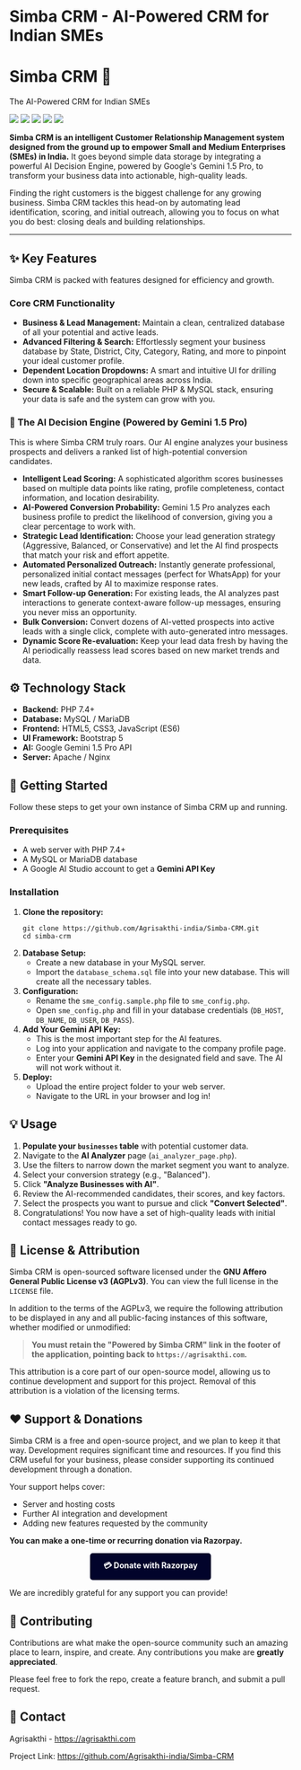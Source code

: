<h1>Simba CRM - AI-Powered CRM for Indian SMEs</h1>
<h1>Simba CRM 🦁</h1>
        <p class="tagline">The AI-Powered CRM for Indian SMEs</p>
    </div>
<img src="https://github.com/Agrisakthi-india/Simba-CRM/blob/main/simba%20crm.png">
<img src="https://github.com/Agrisakthi-india/Simba-CRM/blob/main/simba%20crm2.png">
<img src="https://github.com/Agrisakthi-india/Simba-CRM/blob/main/simba%20crm3.png">
<img src="https://github.com/Agrisakthi-india/Simba-CRM/blob/main/simba%20crm4.png">
<img src="https://github.com/Agrisakthi-india/Simba-CRM/blob/main/simba%20crm5.png">




 <p>
        <strong>Simba CRM is an intelligent Customer Relationship Management system designed from the ground up to empower Small and Medium Enterprises (SMEs) in India.</strong> It goes beyond simple data storage by integrating a powerful AI Decision Engine, powered by Google's Gemini 1.5 Pro, to transform your business data into actionable, high-quality leads.
    </p>
    <p>
        Finding the right customers is the biggest challenge for any growing business. Simba CRM tackles this head-on by automating lead identification, scoring, and initial outreach, allowing you to focus on what you do best: closing deals and building relationships.
    </p>

  <hr>

   <h2>✨ Key Features</h2>
    <p>Simba CRM is packed with features designed for efficiency and growth.</p>

  <h3>Core CRM Functionality</h3>
    <ul>
        <li><strong>Business & Lead Management:</strong> Maintain a clean, centralized database of all your potential and active leads.</li>
        <li><strong>Advanced Filtering & Search:</strong> Effortlessly segment your business database by State, District, City, Category, Rating, and more to pinpoint your ideal customer profile.</li>
        <li><strong>Dependent Location Dropdowns:</strong> A smart and intuitive UI for drilling down into specific geographical areas across India.</li>
        <li><strong>Secure & Scalable:</strong> Built on a reliable PHP & MySQL stack, ensuring your data is safe and the system can grow with you.</li>
    </ul>

  <h3>🧠 The AI Decision Engine (Powered by Gemini 1.5 Pro)</h3>
    <p>This is where Simba CRM truly roars. Our AI engine analyzes your business prospects and delivers a ranked list of high-potential conversion candidates.</p>
    <ul>
        <li><strong>Intelligent Lead Scoring:</strong> A sophisticated algorithm scores businesses based on multiple data points like rating, profile completeness, contact information, and location desirability.</li>
        <li><strong>AI-Powered Conversion Probability:</strong> Gemini 1.5 Pro analyzes each business profile to predict the likelihood of conversion, giving you a clear percentage to work with.</li>
        <li><strong>Strategic Lead Identification:</strong> Choose your lead generation strategy (Aggressive, Balanced, or Conservative) and let the AI find prospects that match your risk and effort appetite.</li>
        <li><strong>Automated Personalized Outreach:</strong> Instantly generate professional, personalized initial contact messages (perfect for WhatsApp) for your new leads, crafted by AI to maximize response rates.</li>
        <li><strong>Smart Follow-up Generation:</strong> For existing leads, the AI analyzes past interactions to generate context-aware follow-up messages, ensuring you never miss an opportunity.</li>
        <li><strong>Bulk Conversion:</strong> Convert dozens of AI-vetted prospects into active leads with a single click, complete with auto-generated intro messages.</li>
        <li><strong>Dynamic Score Re-evaluation:</strong> Keep your lead data fresh by having the AI periodically reassess lead scores based on new market trends and data.</li>
    </ul>

  <h2>⚙️ Technology Stack</h2>
    <ul>
        <li><strong>Backend:</strong> PHP 7.4+</li>
        <li><strong>Database:</strong> MySQL / MariaDB</li>
        <li><strong>Frontend:</strong> HTML5, CSS3, JavaScript (ES6)</li>
        <li><strong>UI Framework:</strong> Bootstrap 5</li>
        <li><strong>AI:</strong> Google Gemini 1.5 Pro API</li>
        <li><strong>Server:</strong> Apache / Nginx</li>
    </ul>

   <h2>🚀 Getting Started</h2>
    <p>Follow these steps to get your own instance of Simba CRM up and running.</p>
    
   <h3>Prerequisites</h3>
    <ul>
        <li>A web server with PHP 7.4+</li>
        <li>A MySQL or MariaDB database</li>
        <li>A Google AI Studio account to get a <strong>Gemini API Key</strong></li>
    </ul>

  <h3>Installation</h3>
    <ol>
        <li>
            <strong>Clone the repository:</strong>
            <pre><code>git clone https://github.com/Agrisakthi-india/Simba-CRM.git
cd simba-crm</code></pre>
        </li>
        <li>
            <strong>Database Setup:</strong>
            <ul>
                <li>Create a new database in your MySQL server.</li>
                <li>Import the <code>database_schema.sql</code> file into your new database. This will create all the necessary tables.</li>
            </ul>
        </li>
        <li>
            <strong>Configuration:</strong>
            <ul>
                <li>Rename the <code>sme_config.sample.php</code> file to <code>sme_config.php</code>.</li>
                <li>Open <code>sme_config.php</code> and fill in your database credentials (<code>DB_HOST</code>, <code>DB_NAME</code>, <code>DB_USER</code>, <code>DB_PASS</code>).</li>
            </ul>
        </li>
        <li>
            <strong>Add Your Gemini API Key:</strong>
            <ul>
                <li>This is the most important step for the AI features.</li>
                <li>Log into your application and navigate to the company profile page.</li>
                <li>Enter your <strong>Gemini API Key</strong> in the designated field and save. The AI will not work without it.</li>
            </ul>
        </li>
        <li>
            <strong>Deploy:</strong>
            <ul>
                <li>Upload the entire project folder to your web server.</li>
                <li>Navigate to the URL in your browser and log in!</li>
            </ul>
        </li>
    </ol>

  <h2>💡 Usage</h2>
    <ol>
        <li><strong>Populate your <code>businesses</code> table</strong> with potential customer data.</li>
        <li>Navigate to the <strong>AI Analyzer</strong> page (<code>ai_analyzer_page.php</code>).</li>
        <li>Use the filters to narrow down the market segment you want to analyze.</li>
        <li>Select your conversion strategy (e.g., "Balanced").</li>
        <li>Click <strong>"Analyze Businesses with AI"</strong>.</li>
        <li>Review the AI-recommended candidates, their scores, and key factors.</li>
        <li>Select the prospects you want to pursue and click <strong>"Convert Selected"</strong>.</li>
        <li>Congratulations! You now have a set of high-quality leads with initial contact messages ready to go.</li>
    </ol>
    
  <h2>📄 License & Attribution</h2>
    <p>
        Simba CRM is open-sourced software licensed under the <strong>GNU Affero General Public License v3 (AGPLv3)</strong>. You can view the full license in the <code>LICENSE</code> file.
    </p>
    <p>
        In addition to the terms of the AGPLv3, we require the following attribution to be displayed in any and all public-facing instances of this software, whether modified or unmodified:
    </p>
    <blockquote>
        <strong>You must retain the "Powered by Simba CRM" link in the footer of the application, pointing back to <code>https://agrisakthi.com</code>.</strong>
    </blockquote>
    <p>
        This attribution is a core part of our open-source model, allowing us to continue development and support for this project. Removal of this attribution is a violation of the licensing terms.
    </p>

  <h2>❤️ Support & Donations</h2>
    <p>
        Simba CRM is a free and open-source project, and we plan to keep it that way. Development requires significant time and resources. If you find this CRM useful for your business, please consider supporting its continued development through a donation.
    </p>
    <p>Your support helps cover:</p>
    <ul>
        <li>Server and hosting costs</li>
        <li>Further AI integration and development</li>
        <li>Adding new features requested by the community</li>
    </ul>
    <p>
        <strong>You can make a one-time or recurring donation via Razorpay.</strong>
    </p>
    <p style="text-align: center;">
        <a href="YOUR_RAZORPAY_DONATION_LINK_HERE" target="_blank" style="display: inline-block; padding: 12px 24px; background-color: #02042b; color: #fff; border-radius: 5px; font-weight: bold; text-decoration: none;">
            💳 Donate with Razorpay
        </a>
    </p>
    <p>
        We are incredibly grateful for any support you can provide!
    </p>

  <h2>🤝 Contributing</h2>
    <p>
        Contributions are what make the open-source community such an amazing place to learn, inspire, and create. Any contributions you make are <strong>greatly appreciated</strong>.
    </p>
    <p>
        Please feel free to fork the repo, create a feature branch, and submit a pull request.
    </p>

  <h2>📧 Contact</h2>
    <p>
        Agrisakthi - <a href="https://agrisakthi.com">https://agrisakthi.com</a>
    </p>
    <p>
        Project Link: <a href="https://github.com/Agrisakthi-india/Simba-CRM">https://github.com/Agrisakthi-india/Simba-CRM</a>
    </p>
